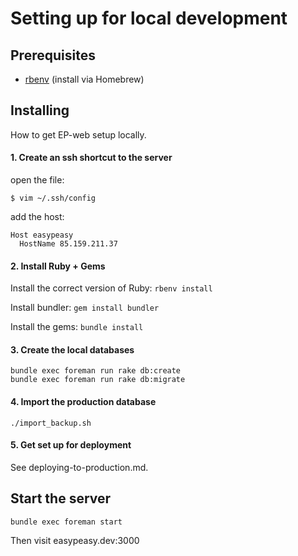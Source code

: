Setting up for local development
================================

Prerequisites
-------------

* [rbenv][1] (install via Homebrew)

[1]: https://github.com/sstephenson/rbenv#homebrew-on-mac-os-x


Installing
----------

How to get EP-web setup locally.

#### 1. Create an ssh shortcut to the server

open the file:

    $ vim ~/.ssh/config

add the host:

    Host easypeasy
      HostName 85.159.211.37

#### 2. Install Ruby + Gems

Install the correct version of Ruby: `rbenv install`

Install bundler: `gem install bundler`

Install the gems: `bundle install`

#### 3. Create the local databases

    bundle exec foreman run rake db:create
    bundle exec foreman run rake db:migrate

#### 4. Import the production database

    ./import_backup.sh

#### 5. Get set up for deployment

See deploying-to-production.md.

Start the server
----------------

    bundle exec foreman start

Then visit easypeasy.dev:3000
